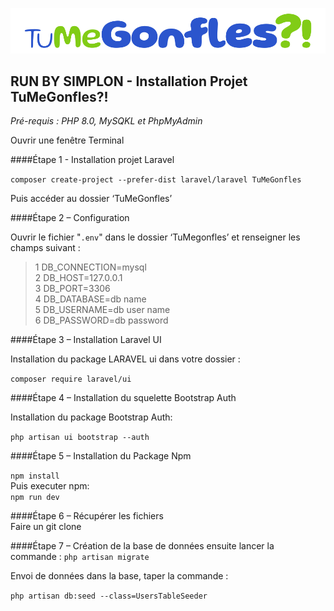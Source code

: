 <p align="center"><img src="/public/images/logo.png"></p>

<p align="center"><h2>RUN BY SIMPLON - Installation Projet TuMeGonfles?!</h2></p>

_Pré-requis : PHP 8.0, MySQKL et PhpMyAdmin_

Ouvrir une fenêtre Terminal

####Étape 1 - Installation projet Laravel

`composer create-project --prefer-dist laravel/laravel TuMeGonfles`

Puis accéder au dossier ‘TuMeGonfles’

####Étape 2 – Configuration

Ouvrir le fichier "`.env`" dans le dossier ‘TuMegonfles’ et renseigner les champs suivant :

>1 DB_CONNECTION=mysql  
>2 DB_HOST=127.0.0.1  
>3 DB_PORT=3306  
>4 DB_DATABASE=db name  
>5 DB_USERNAME=db user name  
>6 DB_PASSWORD=db password  

####Étape 3 – Installation Laravel UI

Installation du package LARAVEL ui dans votre dossier : 

`composer require laravel/ui`

####Étape 4 – Installation du squelette Bootstrap Auth

Installation du package Bootstrap Auth:

`php artisan ui bootstrap --auth`

####Étape 5 – Installation du Package Npm

`npm install`  
Puis executer npm:  
`npm run dev`

####Étape 6 – Récupérer les fichiers  
Faire un git clone

####Étape 7 – Création de la base de données
ensuite lancer la commande : 
`php artisan migrate`

Envoi de données dans la base, taper la commande :  

`php artisan db:seed --class=UsersTableSeeder`

